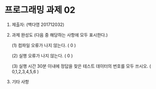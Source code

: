 ﻿# 프로그래밍 과제 02

1. 제출자:   (백다영 201712032)

2. 과제 완성도 (다음 중 해당하는 사항에 모두 표시한다.)

	(1) 컴파일 오류가 나지 않는다. (  0  )
    
	(2) 실행 오류가 나지 않는다. ( 0   )
    
	(3) 실행 시간 30분 이내에 정답을 찾은 테스트 데이터의 번호를 모두 쓰시오. (     0,1,2,3,4,5,6         )
    
3. 기타 사항 



